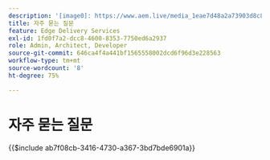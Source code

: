 ```yaml
---
description: '[image0]: https://www.aem.live/media_1eae7d48a2a73903d8c880cb8cf2dcfad47f73291.png#width=1600&height=1200'
title: 자주 묻는 질문
feature: Edge Delivery Services
exl-id: 1fd0f7a2-dcc8-4600-8353-7750ed6a2937
role: Admin, Architect, Developer
source-git-commit: 646ca4f4a441bf1565558002dcd6f96d3e228563
workflow-type: tm+mt
source-wordcount: '8'
ht-degree: 75%

---
```


# 자주 묻는 질문

{{$include ab7f08cb-3416-4730-a367-3bd7bde6901a}}
